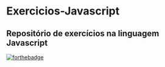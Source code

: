 # Exercicios-Javascript
## Repositório de exercícios na linguagem Javascript

[![forthebadge](https://forthebadge.com/images/badges/made-with-javascript.svg)](https://forthebadge.com)
